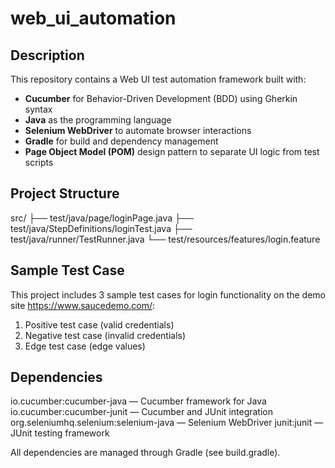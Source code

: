 # web_ui_automation

## Description

This repository contains a Web UI test automation framework built with:

- **Cucumber** for Behavior-Driven Development (BDD) using Gherkin syntax  
- **Java** as the programming language  
- **Selenium WebDriver** to automate browser interactions  
- **Gradle** for build and dependency management  
- **Page Object Model (POM)** design pattern to separate UI logic from test scripts  

## Project Structure

src/
├── test/java/page/loginPage.java
├── test/java/StepDefinitions/loginTest.java
├── test/java/runner/TestRunner.java
└── test/resources/features/login.feature

## Sample Test Case

This project includes 3 sample test cases for login functionality on the demo site https://www.saucedemo.com/:

1. Positive test case (valid credentials)
2. Negative test case (invalid credentials)
3. Edge test case (edge values)

## Dependencies

io.cucumber:cucumber-java — Cucumber framework for Java
io.cucumber:cucumber-junit — Cucumber and JUnit integration
org.seleniumhq.selenium:selenium-java — Selenium WebDriver
junit:junit — JUnit testing framework

All dependencies are managed through Gradle (see build.gradle).
